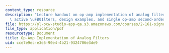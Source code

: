 ```yaml
---
content_type: resource
description: "Lecture handout on op-amp implementation of analog filters, state-variable\
  \ active \uFB01lters, design examples, and single op-amp second-order filter sections."
file: https://ol-ocw-studio-app-qa.s3.amazonaws.com/courses/2-161-signal-processing-continuous-and-discrete-fall-2008/cce7e9ece3e590e44b219324706e3de9_lpopamp.pdf
file_type: application/pdf
resourcetype: Document
title: Op-Amp Implementation of Analog Filters
uid: cce7e9ec-e3e5-90e4-4b21-9324706e3de9
---
```

